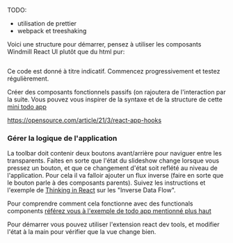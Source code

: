 TODO:

- utilisation de prettier
- webpack et treeshaking

Voici une structure pour démarrer, pensez à utiliser les composants Windmill React UI plutôt que du html pur:

```typescript

```

Ce code est donné à titre indicatif. Commencez progressivement et testez régulièrement.

Créer des composants fonctionnels passifs (on rajoutera de l'interaction par la suite. Vous pouvez vous inspirer de la syntaxe et de la structure de cette <a href="https://www.digitalocean.com/community/tutorials/how-to-build-a-react-to-do-app-with-react-hooks">mini todo app</a>

https://opensource.com/article/21/3/react-app-hooks

### Gérer la logique de l'application

La toolbar doit contenir deux boutons avant/arrière pour naviguer entre les transparents. Faites en sorte que l'état du slideshow change lorsque vous pressez un bouton, et que ce changement d'état soit reflété au niveau de l'application. Pour cela il va falloir ajouter un flux inverse (faire en sorte que le bouton parle à des composants parents). Suivez les instructions et l'exemple de [Thinking in React](https://reactjs.org/docs/thinking-in-react.html#step-5-add-inverse-data-flow) sur les "Inverse Data Flow".

Pour comprendre comment cela fonctionne avec des functionals components [référez vous à l'exemple de todo app mentionné plus haut](https://typeofnan.dev/your-first-react-typescript-project-todo-app/)

Pour démarrer vous pouvez utiliser l'extension react dev tools, et modifier l'état à la main pour vérifier que la vue change bien.
